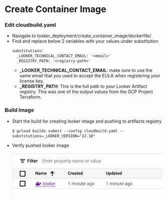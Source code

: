 # Create Container Image

### Edit cloudbuild.yaml
* Navigate to looker_deployment/create_container_image/dockerfile/
* Find and replace below 2 variables with your values under substitution
  ```
  substitutions:
    _LOOKER_TECHNICAL_CONTACT_EMAIL: '<email>'
    _REGISTRY_PATH: '<registry-path>'
  ```
  * **_LOOKER_TECHNICAL_CONTACT_EMAIL**: make sure to use the same email that you used to accept the EULA when registering your license key.
  * **_REGISTRY_PATH**: This is the full path to your Looker Artifact registry. This was one of the output values from the GCP Project Terraform.
  
### Build Image
* Start the build for creating looker image and pushing to artifacts registry
  ```
  $ gcloud builds submit --config cloudbuild.yaml --substitutions=_LOOKER_VERSION="22.18"
  ```
* Verify pushed looker image
  
  ![Image](img/container.png)